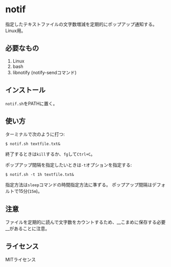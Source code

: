 # notif

指定したテキストファイルの文字数増減を定期的にポップアップ通知する。
Linux用。


## 必要なもの

1. Linux
2. bash
3. libnotify (notify-sendコマンド)


## インストール

`notif.sh`をPATHに置く。


## 使い方

ターミナルで次のように打つ:

    $ notif.sh textfile.txt&

終了するときは`kill`するか、`fg`して`Ctrl+C`。

ポップアップ間隔を指定したいときは`-t`オプションを指定する:

    $ notif.sh -t 1h textfile.txt&

指定方法は`sleep`コマンドの時間指定方法に準ずる。
ポップアップ間隔はデフォルトで15分(`15m`)。


## 注意

ファイルを定期的に読んで文字数をカウントするため、__こまめに保存する必要__があることに注意。

## ライセンス

MITライセンス
